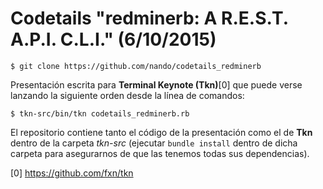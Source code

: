 # Codetails "redminerb: A  R.E.S.T.  A.P.I.  C.L.I." (6/10/2015)

    $ git clone https://github.com/nando/codetails_redminerb

Presentación escrita para **Terminal Keynote (Tkn)**[0] que puede verse lanzando la siguiente orden desde la línea de comandos:

    $ tkn-src/bin/tkn codetails_redminerb.rb

El repositorio contiene tanto el código de la presentación como el de **Tkn** dentro de la carpeta *tkn-src* (ejecutar `bundle install` dentro de dicha carpeta para asegurarnos de que las tenemos todas sus dependencias).

[0] https://github.com/fxn/tkn
